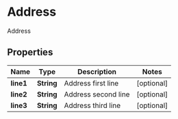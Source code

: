 

# Address

Address

## Properties

| Name | Type | Description | Notes |
|------------ | ------------- | ------------- | -------------|
|**line1** | **String** | Address first line |  [optional] |
|**line2** | **String** | Address second line |  [optional] |
|**line3** | **String** | Address third line |  [optional] |



